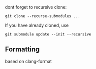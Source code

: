 dont forget to recursive clone:
```
git clone --recurse-submodules ...
```
If you have already cloned, use
```
git submodule update --init --recursive
```

## Formatting
based on clang-format
